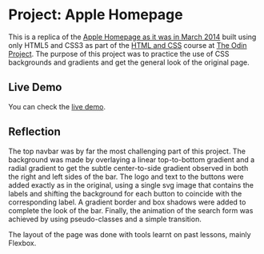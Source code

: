 # Project: Apple Homepage

This is a replica of the [Apple Homepage as it was in March 2014](https://web.archive.org/web/20140301004610/http://www.apple.com/) built using only HTML5 and CSS3 as part of the [HTML and CSS](https://www.theodinproject.com/courses/html-and-css) course at [The Odin Project](https://www.theodinproject.com/). The purpose of this project was to practice the use of CSS backgrounds and gradients and get the general look of the original page.

## Live Demo

You can check the [live demo](https://maxibide.github.io/my-web-development-journey/the-odin-project/html-and-css/apple-homepage/index.html).

## Reflection

The top navbar was by far the most challenging part of this project. The background was made by overlaying a linear top-to-bottom gradient and a radial gradient to get the subtle center-to-side gradient observed in both the right and left sides of the bar. The logo and text to the buttons were added exactly as in the original, using a single svg image that contains the labels and shifting the background for each button to coincide with the corresponding label. A gradient border and box shadows were added to complete the look of the bar. Finally, the animation of the search form was achieved by using pseudo-classes and a simple transition.

The layout of the page was done with tools learnt on past lessons, mainly Flexbox.